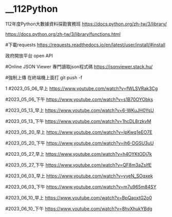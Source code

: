 # __112Python
112年度Python大數據資料探勘實務班
https://docs.python.org/zh-tw/3/library/

https://docs.python.org/zh-tw/3/library/functions.html

#下載requests
https://requests.readthedocs.io/en/latest/user/install/#install

政府開放平台 open API

#Online JSON Viewer 專門讀取json程式碼
https://jsonviewer.stack.hu/

#強制上傳 在終端機上面打
git push -f

1
#2023_05_06_早上
https://www.youtube.com/watch?v=fWLSVRak3Cg

#2023_05_06_下午
https://www.youtube.com/watch?v=s1B70OYObks

#2023_05_13_早上
https://www.youtube.com/watch?v=6-WKuJH0YsU

#2023_05_13_下午
https://www.youtube.com/watch?v=1hcDL8rzkvM

#2023_05_20_早上
https://www.youtube.com/watch?v=lpKwq1eEO7E

#2023_05_20_下午
https://www.youtube.com/watch?v=ih6-DGSU3uU

#2023_05_27_早上
https://www.youtube.com/watch?v=h4OYKtODj7k

#2023_05_27_下午
https://www.youtube.com/watch?v=QF8m3aZsIfE

#2023_06_03_早上
https://www.youtube.com/watch?v=yveN_SOqxek

#2023_06_03_下午
https://www.youtube.com/watch?v=m7u965m84SY

#2023_06_10_早上
https://www.youtube.com/watch?v=BpQaoxtG2o0

#2023_06_10_下午
https://www.youtube.com/watch?v=8hvXhukYBdg
















